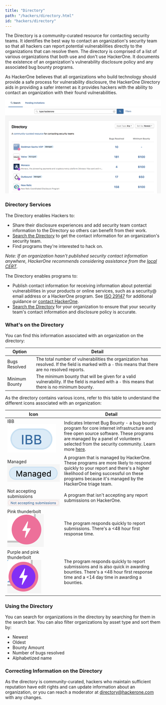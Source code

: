 ```yaml
---
title: "Directory"
path: "/hackers/directory.html"
id: "hackers/directory"
---
```


The Directory is a community-curated resource for contacting security teams. It identifies the best way to contact an organization's security team so that all hackers can report potential vulnerabilities directly to the organizations that can resolve them. The directory is comprised of a list of various organizations that both use and don't use HackerOne. It documents the existence of an organization's vulnerability disclosure policy and any associated bug bounty programs.

As HackerOne believes that all organizations who build technology should provide a safe process for vulnerability disclosure, the HackerOne Directory aids in providing a safer internet as it provides hackers with the ability to contact an organization with their found vulnerabilities.

![directory-6](./images/directory-6.png)

### Directory Services
The Directory enables Hackers to:
* Share their disclosure experiences and add security team contact information to the Directory so others can benefit from their work.
* [Search the Directory](https://hackerone.com/directory) to get the contact information for an organization's security team.
* Find programs they're interested to hack on.

*Note: If an organization hasn't published security contact information anywhere, HackerOne recommends considering assistance from the [local CERT](https://www.first.org/members/teams/).*

The Directory enables programs to:
* Publish contact information for receiving information about potential vulnerabilities in your products or online services, such as a security@ email address or a HackerOne program. See [ISO 29147](http://www.iso.org/iso/catalogue_detail.htm?csnumber=45170) for additional guidance or [contact HackerOne](mailto:support@hackerone.com).
* [Search the Directory](https://hackerone.com/directory) for your organization to ensure that your security team's contact information and disclosure policy is accurate. 

### What's on the Directory
You can find this information associated with an organization on the directory:

Option | Detail
------ | ------
Bugs Resolved | The total number of vulnerabilities the organization has resolved. If the field is marked with a `-` this means that there are no resolved reports.
Minimum Bounty | The minimum bounty that will be given for a valid vulnerability. If the field is marked with a `-` this means that there is no minimum bounty.

As the directory contains various icons, refer to this table to understand the different icons associated with an organization:

Icon | Detail
---- | ------
IBB <br>![directory-3](./images/directory-3.png) | Indicates Internet Bug Bounty - a bug bounty program for core internet infrastructure and free open source software. These programs are managed by a panel of volunteers selected from the security community. Learn more [here](https://www.hackerone.com/internet-bug-bounty).
Managed <br>![directory-4](./images/directory-4.png)</br> | A program that is managed by HackerOne. These programs are more likely to respond quickly to your report and there's a higher likelihood of being successful on these programs because it's managed by the HackerOne triage team. 
Not accepting submissions <br>![directory-5](./images/directory-5.png)| A program that isn't accepting any report submissions on HackerOne. 
Pink thunderbolt <br>![directory-2](./images/directory-2.png)</br> | The program responds quickly to report submissions. There's a <48 hour first response time. 
Purple and pink thunderbolt <br>![directory-1](./images/directory-1.png)</br> | The program responds quickly to report submissions and is also quick in awarding bounties. There's a <48 hour first response time and a <14 day time in awarding a bounties. 

### Using the Directory
You can search for organizations in the directory by searching for them in the search bar. You can also filter organizations by asset type and sort them by: 
* Newest
* Oldest
* Bounty Amount
* Number of bugs resolved
* Alphabetized name

### Correcting Information on the Directory
As the directory is community-curated, hackers who maintain sufficient reputation have edit rights and can update information about an organization, or you can reach a moderator at directory@hackerone.com with any changes. 
